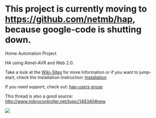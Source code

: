# This project is currently moving to https://github.com/netmb/hap, because google-code is shutting down. #


Home Automation Project

HA using Atmel-AVR and Web 2.0.

Take a look at the [Wiki-Sites](http://code.google.com/p/hap/wiki/Einstieg?tm=6) for more Information or if you want to jump-start, check the Installation-Instruction: [Installation](http://code.google.com/p/hap/wiki/Installation)

If you need support, check out: [hap-users group](https://groups.google.com/d/forum/hap-users)

This thread is also a good source: http://www.mikrocontroller.net/topic/148340#new







[![](https://www.paypalobjects.com/en_US/DE/i/btn/btn_donateCC_LG.gif)](https://www.paypal.com/cgi-bin/webscr?cmd=_s-xclick&hosted_button_id=LNK3C5KYF4RGJ)